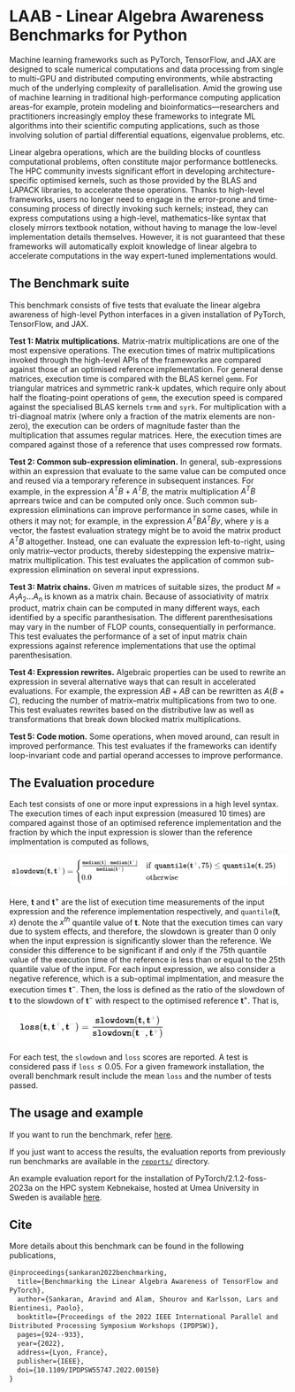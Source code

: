 # LAAB - Linear Algebra Awareness Benchmarks for Python

Machine learning frameworks such as PyTorch, TensorFlow, and JAX are designed to scale numerical computations and data processing from single to multi-GPU and distributed computing environments, while abstracting much of the underlying complexity of parallelisation. Amid the growing use of machine learning in traditional high-performance computing application areas-for example, protein modeling and bioinformatics—researchers and practitioners increasingly employ these frameworks to integrate ML algorithms into their scientific computing applications, such as those involving solution of partial differential equations, eigenvalue problems, etc.

Linear algebra operations, which are the building blocks of countless computational problems, often constitute major performance bottlenecks. The HPC community invests significant effort in developing architecture-specific optimised kernels, such as those provided by the BLAS and LAPACK libraries, to accelerate these operations. Thanks to high-level frameworks, users no longer need to engage in the error-prone and time-consuming process of directly invoking such kernels; instead, they can express computations using a high-level, mathematics-like syntax that closely mirrors textbook notation, without having to manage the low-level implementation details themselves. However, it is not guaranteed that these frameworks will automatically exploit knowledge of linear algebra to accelerate computations in the way expert-tuned implementations would.

## The Benchmark suite

This benchmark consists of five tests that evaluate the linear algebra awareness of high-level Python interfaces in a given installation of PyTorch, TensorFlow, and JAX.

**Test 1: Matrix multiplications.** Matrix-matrix multiplications are one of the most expensive operations. The execution times of matrix multiplications invoked through the high-level APIs of the frameworks are compared against those of an optimised reference implementation. For general dense matrices, execution time is compared with the BLAS kernel `gemm`. For triangular matrices and symmetric rank-k updates, which require only about half the floating-point operations of `gemm`, the execution speed is compared against the specialised BLAS kernels `trmm` and `syrk`. For multiplication with a tri-diagnoal matrix (where only a  fraction of the matrix elements are non-zero), the execution can be orders of magnitude faster than the multiplication that assumes regular matrices. Here, the execution times are compared against those of a reference that uses compressed row formats. 


**Test 2: Common sub-expression elimination.** In general, sub-expressions within an expression that evaluate to the same value can be computed once and reused via a temporary reference in subsequent instances. For example, in the expression $A^TB +A^TB$, the matrix multiplication $A^TB$ aprrears twice and can be computed only once. Such common sub-expression eliminations can improve performance in some cases, while in others it may not; for example, in the expression $A^TBA^TBy$, where $y$ is a vector, the fastest evaluation strategy might be to avoid the matrix product $A^TB$ altogether. Instead, one can evaluate the expression left-to-right, using only matrix–vector products, thereby sidestepping the expensive matrix–matrix multiplication. This test evaluates the application of common sub-expression elimination on several input expressions.

**Test 3: Matrix chains.** Given $m$ matrices of suitable sizes, the product $M = A_1A_2...A_n$ is known as a matrix chain. Because of associativity of matrix product, matrix chain can be computed in many different ways, each identified by a specific paranthesisation. The different parenthesisations may vary in the number of FLOP counts, consequentially in performance. This test evaluates the performance of a set of input matrix chain expressions against reference implementations that use the optimal parenthesisation.

**Test 4: Expression rewrites.** Algebraic properties can be used to rewrite an expression in several alternative ways that can result in accelerated evaluations. For example, the expression $AB +AB$ can be rewritten as $A(B+C)$, reducing the number of matrix–matrix multiplications from two to one. This test evaluates rewrites based on the distributive law as well as transformations that break down blocked matrix multiplications.

**Test 5: Code motion.** Some operations, when moved around, can result in improved performance. This test evaluates if the frameworks can identify loop-invariant code and partial operand accesses to improve performance.


## The Evaluation procedure

Each test consists of one or more input expressions in a high level syntax. The execution times of each input expression (measured 10 times) are compared against those of an optimised reference implementation and the fraction by which the input expression is slower than the reference implmentation is computed as follows,

<!-- <p align="center">
  <img src=".img/slowdown.png" alt="slowdown">
</p> -->

![slowdown](.img/slowdown.png)
<!-- $$
\texttt{slowdown}(\mathbf{t}, \mathbf{t}^{+}) =
    \begin{cases}
        \frac{\texttt{median}(\mathbf{t}) - \texttt{median}(\mathbf{t}^{+})}{\texttt{median}(\mathbf{t}^+)} & \text{if } \ \texttt{quantile}(\mathbf{t}^{+}, 75) \le \texttt{quantile}(\mathbf{t}, 25)  \\
        0.0 & \text{otherwise} 
    \end{cases} 
$$ -->
Here, $\mathbf{t}$ and $\mathbf{t}^{+}$ are the list of execution time measurements of the input expression and the reference implementation respectively, and $\texttt{quantile}(\mathbf{t}, x)$ denote the $x^{th}$ quantile value of $\mathbf{t}$. Note that the execution times can vary due to system effects, and therefore, the slowdown is greater than 0 only when the input expression is significantly slower than the reference. We consider this difference to be significant if and only if the 75th quantile value of the execution time of the reference is less than or equal to the 25th quantile value of the input. For each input expression, we also consider a negative reference, which is a sub-optimal implmentation, and measure the execution times $\mathbf{t}^{-}$. Then, the loss is defined as the ratio of the slowdown of $\mathbf{t}$ to the slowdown of $\mathbf{t}^-$ with respect to the optimised reference $\mathbf{t}^+$. That is,

![loss](.img/loss.png)

<!-- $$
\texttt{loss}(\mathbf{t}, \mathbf{t}^+, \mathbf{t}^-) = \frac{\texttt{slowdown}(\mathbf{t}, \mathbf{t}^+)}{\texttt{slowdown}(\mathbf{t}^-, \mathbf{t}^+)}
$$ -->
For each test, the $\texttt{slowdown}$ and $\texttt{loss}$ scores are reported. A test is considered pass if $\texttt{loss} \le 0.05$. For a given framework installation, the overall benchmark result include the mean $\texttt{loss}$ and the number of tests passed.


<!-- If you are using this benchmark, please also cite the software, -->

## The usage and example

If you want to run the benchmark, refer [here](examples/README.md). 

If you just want to access the results, the evaluation reports from previously run benchmarks are available in the [`reports/`](reports/) directory. 

An example evaluation report for the installation of PyTorch/2.1.2-foss-2023a on the HPC system Kebnekaise, hosted at Umea University in Sweden is available [here](examples/PyTorch/2.1.2-foss-2023a/HPC2N_x86_64/1xCore/amd_zen3/README.md).


## Cite

More details about this benchmark can be found in the following publications,

```
@inproceedings{sankaran2022benchmarking,
  title={Benchmarking the Linear Algebra Awareness of TensorFlow and PyTorch},
  author={Sankaran, Aravind and Alam, Shourov and Karlsson, Lars and Bientinesi, Paolo},
  booktitle={Proceedings of the 2022 IEEE International Parallel and Distributed Processing Symposium Workshops (IPDPSW)},
  pages={924--933},
  year={2022},
  address={Lyon, France},
  publisher={IEEE},
  doi={10.1109/IPDPSW55747.2022.00150}
}
```
